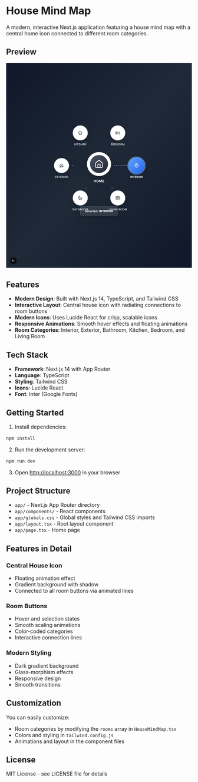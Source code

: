# House Mind Map

A modern, interactive Next.js application featuring a house mind map with a central home icon connected to different room categories.

## Preview

![House Mind Map](house-mind-map.png)

## Features

- **Modern Design**: Built with Next.js 14, TypeScript, and Tailwind CSS
- **Interactive Layout**: Central house icon with radiating connections to room buttons
- **Modern Icons**: Uses Lucide React for crisp, scalable icons
- **Responsive Animations**: Smooth hover effects and floating animations
- **Room Categories**: Interior, Exterior, Bathroom, Kitchen, Bedroom, and Living Room

## Tech Stack

- **Framework**: Next.js 14 with App Router
- **Language**: TypeScript
- **Styling**: Tailwind CSS
- **Icons**: Lucide React
- **Font**: Inter (Google Fonts)

## Getting Started

1. Install dependencies:

```bash
npm install
```

2. Run the development server:

```bash
npm run dev
```

3. Open [http://localhost:3000](http://localhost:3000) in your browser

## Project Structure

- `app/` - Next.js App Router directory
- `app/components/` - React components
- `app/globals.css` - Global styles and Tailwind CSS imports
- `app/layout.tsx` - Root layout component
- `app/page.tsx` - Home page

## Features in Detail

### Central House Icon

- Floating animation effect
- Gradient background with shadow
- Connected to all room buttons via animated lines

### Room Buttons

- Hover and selection states
- Smooth scaling animations
- Color-coded categories
- Interactive connection lines

### Modern Styling

- Dark gradient background
- Glass-morphism effects
- Responsive design
- Smooth transitions

## Customization

You can easily customize:

- Room categories by modifying the `rooms` array in `HouseMindMap.tsx`
- Colors and styling in `tailwind.config.js`
- Animations and layout in the component files

## License

MIT License - see LICENSE file for details
